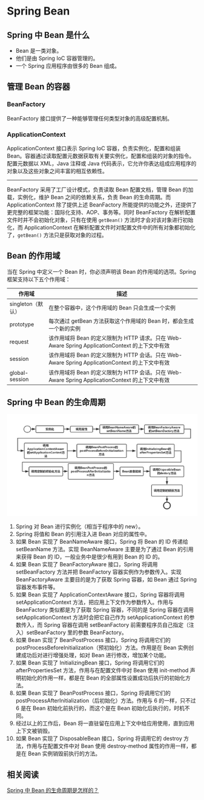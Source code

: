 # Spring Bean

## Spring 中 Bean 是什么

- Bean 是一类对象。
- 他们是由 Spring IoC 容器管理的。
- 一个 Spring 应用程序由很多的 Bean 组成。

## 管理 Bean 的容器

### BeanFactory

BeanFactory 接口提供了一种能够管理任何类型对象的高级配置机制。

### ApplicationContext

ApplicationContext 接口表示 Spring IoC 容器，负责实例化，配置和组装 Bean。容器通过读取配置元数据获取有关要实例化，配置和组装的对象的指令。配置元数据以 XML，Java 注释或 Java 代码表示，它允许你表达组成应用程序的对象以及这些对象之间丰富的相互依赖性。

---

BeanFactory 采用了工厂设计模式，负责读取 Bean 配置文档，管理 Bean 的加载，实例化，维护 Bean 之间的依赖关系，负责 Bean 的生命周期。而 ApplicationContext 除了提供上述 BeanFactory 所能提供的功能之外，还提供了更完整的框架功能：国际化支持、AOP、事务等。同时 BeanFactory 在解析配置文件时并不会初始化对象，只有在使用 `getBean()` 方法时才会对该对象进行初始化，而 ApplicationContext 在解析配置文件时对配置文件中的所有对象都初始化了，`getBean()` 方法只是获取对象的过程。

## Bean 的作用域

当在 Spring 中定义一个 Bean 时，你必须声明该 Bean 的作用域的选项。Spring 框架支持以下五个作用域：

| 作用域            | 描述                                                                                            |
| ----------------- | ----------------------------------------------------------------------------------------------- |
| singleton（默认） | 在整个容器中，这个作用域的 Bean 只会生成一个实例                                                |
| prototype         | 每次通过 getBean 方法获取这个作用域的 Bean 时，都会生成一个新的实例                             |
| request           | 该作用域将 Bean 的定义限制为 HTTP 请求。只在 Web-Aware Spring ApplicationContext 的上下文中有效 |
| session           | 该作用域将 Bean 的定义限制为 HTTP 会话。只在 Web-Aware Spring ApplicationContext 的上下文中有效 |
| global-session    | 该作用域将 Bean 的定义限制为 HTTP 会话。只在 Web-Aware Spring ApplicationContext 的上下文中有效 |

## Spring 中 Bean 的生命周期

![](assets/20190831151454609_13105.png)

1. Spring 对 Bean 进行实例化（相当于程序中的 new）。
2. Spring 将值和 Bean 的引用注入进 Bean 对应的属性中。
3. 如果 Bean 实现了 BeanNameAware 接口，Spring 将 Bean 的 ID 传递给 setBeanName 方法。实现 BeanNameAware 主要是为了通过 Bean 的引用来获得 Bean 的 ID，一般业务中是很少有用到 Bean 的 ID 的。
4. 如果 Bean 实现了 BeanFactoryAware 接口，Spring 将调用 setBeanFactory 方法并把 BeanFactory 容器实例作为参数传入。实现 BeanFactoryAware 主要目的是为了获取 Spring 容器，如 Bean 通过 Spring 容器发布事件等。
5. 如果 Bean 实现了 ApplicationContextAware 接口，Spring 容器将调用 setApplicationContext 方法，把应用上下文作为参数传入。作用与 BeanFactory 类似都是为了获取 Spring 容器，不同的是 Spring 容器在调用 setApplicationContext 方法时会把它自己作为 setApplicationContext 的参数传入，而 Spring 容器在调用 setBeanFactory 前需要程序员自己指定（注入）setBeanFactory 里的参数 BeanFactory。
6. 如果 Bean 实现了 BeanPostProcess 接口，Spring 将调用它们的 postProcessBeforeInitialization（预初始化）方法。作用是在 Bean 实例创建成功后对进行增强处理，如对 Bean 进行修改，增加某个功能。
7. 如果 Bean 实现了 InitializingBean 接口，Spring 将调用它们的 afterPropertiesSet 方法，作用与在配置文件中对 Bean 使用 init-method 声明初始化的作用一样，都是在 Bean 的全部属性设置成功后执行的初始化方法。
8. 如果 Bean 实现了 BeanPostProcess 接口，Spring 将调用它们的 postProcessAfterInitialization（后初始化）方法。作用与 6 的一样，只不过 6 是在 Bean 初始化前执行的，而这个是在 Bean 初始化后执行的，时机不同。
9. 经过以上的工作后，Bean 将一直驻留在应用上下文中给应用使用，直到应用上下文被销毁。
10. 如果 Bean 实现了 DisposableBean 接口，Spring 将调用它的 destroy 方法，作用与在配置文件中对 Bean 使用 destroy-method 属性的作用一样，都是在 Bean 实例销毁前执行的方法。

## 相关阅读

[Spring 中 Bean 的生命周期是怎样的？](https://www.zhihu.com/question/38597960/answer/77600561)
